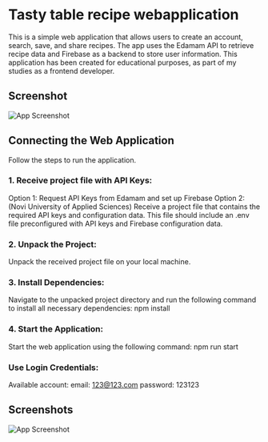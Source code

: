 # Tasty table recipe webapplication

This is a simple web application that allows users to create an account, search, save, and share recipes. The app uses the Edamam API to retrieve recipe data and Firebase as a backend to store user information. This application has been created for educational purposes, as part of my studies as a frontend developer.

## Screenshot  
![App Screenshot](https://ibb.co/2dzRN4f)  


## Connecting the Web Application

Follow the steps to run the application.

### 1. Receive project file with API Keys:

Option 1: Request API Keys from Edamam and set up Firebase
Option 2: (Novi University of Applied Sciences) Receive a project file that contains the required API keys and configuration data. This file should include an .env file preconfigured with API keys and Firebase configuration data.

### 2. Unpack the Project:

Unpack the received project file on your local machine.

### 3. Install Dependencies:

Navigate to the unpacked project directory and run the following command to install all necessary dependencies: npm install

### 4. Start the Application:

Start the web application using the following command: npm run start

### Use Login Credentials:

Available account:
email: 123@123.com password: 123123
## Screenshots  
![App Screenshot](https://imageupload.io/1nBA7ebIV72VhXZ)  
